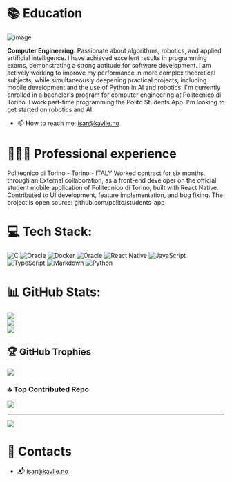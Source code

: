 # 📚 Education
![image](https://github.com/user-attachments/assets/81064b61-1d3b-4b4a-92a3-68ba80ad8b06)

**Computer Engineering**:
Passionate about algorithms, robotics, and applied artificial intelligence. I have achieved excellent results in programming exams, demonstrating a strong aptitude for software development.
I am actively working to improve my performance in more complex theoretical subjects, while simultaneously deepening practical projects, including mobile development and the use of Python in AI and robotics.
I'm currently enrolled in a bachelor's program for computer engineering at Politecnico di Torino.
I work part-time programming the Polito Students App. I'm looking to get started on robotics and AI.
- 📫 How to reach me: isar@kavlie.no
# 👨🏼‍💻 Professional experience
Politecnico di Torino - Torino - ITALY
Worked contract for six months, through an External collaboration, as a front-end developer on the official student mobile application of Politecnico di Torino, built with React Native. Contributed to UI development, feature implementation, and bug fixing. The project is open source: github.com/polito/students-app
 
# 💻 Tech Stack:
![C](https://img.shields.io/badge/c-%2300599C.svg?style=for-the-badge&logo=c&logoColor=white) ![Oracle](https://img.shields.io/badge/Oracle-F80000?style=for-the-badge&logo=oracle&logoColor=white) ![Docker](https://img.shields.io/badge/docker-%230db7ed.svg?style=for-the-badge&logo=docker&logoColor=white) ![Oracle](https://img.shields.io/badge/Oracle-F80000?style=for-the-badge&logo=oracle&logoColor=white) ![React Native](https://img.shields.io/badge/react_native-%2320232a.svg?style=for-the-badge&logo=react&logoColor=%2361DAFB) ![JavaScript](https://img.shields.io/badge/javascript-%23323330.svg?style=for-the-badge&logo=javascript&logoColor=%23F7DF1E) ![TypeScript](https://img.shields.io/badge/typescript-%23007ACC.svg?style=for-the-badge&logo=typescript&logoColor=white) ![Markdown](https://img.shields.io/badge/markdown-%23000000.svg?style=for-the-badge&logo=markdown&logoColor=white) ![Python](https://img.shields.io/badge/python-3670A0?style=for-the-badge&logo=python&logoColor=ffdd54)
# 📊 GitHub Stats:
![](https://github-readme-stats.vercel.app/api?username=is4rk&theme=dracula&hide_border=false&include_all_commits=false&count_private=false)<br/>
![](https://nirzak-streak-stats.vercel.app/?user=is4rk&theme=dracula&hide_border=false)<br/>
![](https://github-readme-stats.vercel.app/api/top-langs/?username=is4rk&theme=dracula&hide_border=false&include_all_commits=false&count_private=false&layout=compact)

## 🏆 GitHub Trophies
![](https://github-profile-trophy.vercel.app/?username=is4rk&theme=radical&no-frame=true&no-bg=false&margin-w=4)

### 🔝 Top Contributed Repo
![](https://github-contributor-stats.vercel.app/api?username=is4rk&limit=5&theme=dark&combine_all_yearly_contributions=true)

---
[![](https://visitcount.itsvg.in/api?id=is4rk&icon=0&color=0)](https://visitcount.itsvg.in)

# 📒 Contacts
- 📬 isar@kavlie.no
